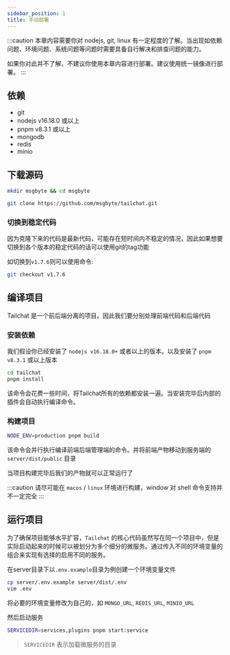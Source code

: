 ```yaml
---
sidebar_position: 1
title: 手动部署
---
```


:::caution
本章内容需要你对 nodejs, git, linux 有一定程度的了解。当出现如依赖问题、环境问题、系统问题等问题时需要具备自行解决和排查问题的能力。

如果你对此并不了解，不建议你使用本章内容进行部署。建议使用统一镜像进行部署。
:::

## 依赖

- git
- nodejs v16.18.0 或以上
- pnpm v8.3.1 或以上
- mongodb
- redis
- minio

## 下载源码

```bash
mkdir msgbyte && cd msgbyte

git clone https://github.com/msgbyte/tailchat.git
```

### 切换到稳定代码

因为克隆下来的代码是最新代码，可能存在短时间内不稳定的情况，因此如果想要切换到各个版本的稳定代码的话可以使用git的tag功能

如切换到`v1.7.6`则可以使用命令:

```bash
git checkout v1.7.6
```

## 编译项目

Tailchat 是一个前后端分离的项目。因此我们要分别处理前端代码和后端代码

### 安装依赖

我们假设你已经安装了 `nodejs v16.18.0+` 或者以上的版本。以及安装了 `pnpm v8.3.1` 或以上版本

```bash
cd tailchat
pnpm install
```

该命令会花费一些时间，将Tailchat所有的依赖都安装一遍。当安装完毕后内部的插件会自动执行编译命令。

### 构建项目

```bash
NODE_ENV=production pnpm build
```

该命令会并行执行编译前端后端管理端的命令。并将前端产物移动到服务端的 `server/dist/public` 目录

当项目构建完毕后我们的产物就可以正常运行了

:::caution
请尽可能在 `macos` / `linux` 环境进行构建，window 对 shell 命令支持并不一定完全
:::

## 运行项目

为了确保项目能够水平扩容，`Tailchat` 的核心代码虽然写在同一个项目中，但是实际启动起来的时候可以被划分为多个细分的微服务。通过传入不同的环境变量的组合来实现有选择的启用不同的服务。

在server目录下以`.env.example`目录为例创建一个环境变量文件

```bash
cp server/.env.example server/dist/.env
vim .env
```

将必要的环境变量修改为自己的，如 `MONGO_URL`, `REDIS_URL`, `MINIO_URL`

然后启动服务

```bash
SERVICEDIR=services,plugins pnpm start:service
```

> `SERVICEDIR` 表示加载微服务的目录
